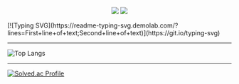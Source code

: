 <p align="center">
  <a href="https://www.instagram.com/eunchong1761/" style="color: inherit;text-decoration: none;">
    <img src="https://img.shields.io/badge/Instagram-E4405F?style=for-the-badge&logo=Instagram&logoColor=white"/>
  </a>
  <a href="https://velog.io/@zkors/posts/" style="color: inherit;text-decoration: none;">
    <img src="https://img.shields.io/badge/velog-20C997?style=for-the-badge&logo=velog&logoColor=white"/>
  <p>[![Typing SVG](https://readme-typing-svg.demolab.com/?lines=First+line+of+text;Second+line+of+text)](https://git.io/typing-svg)</p>
  </a><hr></p>
      <p align="center">

  ![Top Langs](https://github-readme-stats.vercel.app/api/top-langs/?username=zkors&layout=compact&hide=jupyter%20notebook,html,css&langs_count=20)  <hr>
  </p>

    
  [![Solved.ac Profile](http://mazassumnida.wtf/api/generate_badge?boj=zkors)](https://solved.ac/zkors)
<br>

